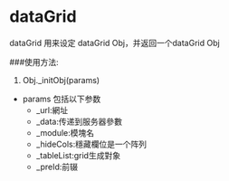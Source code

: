 dataGrid 
=========================
dataGrid 用来设定 dataGrid Obj，并返回一个dataGrid Obj

###使用方法:
1. Obj._initObj(params)
  * params 包括以下参数
    * _url:網址
  	* _data:传递到服务器參數
  	* _module:模塊名
  	* _hideCols:穩藏欄位是一个阵列
  	* _tableList:grid生成對象
  	* _preId:前辍
